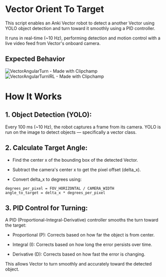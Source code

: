 # Vector Orient To Target 

This script enables an Anki Vector robot to detect a another Vector using YOLO object detection and turn toward it smoothly using a PID controller.

It runs in real-time (~10 Hz), performing detection and motion control with a live video feed from Vector's onboard camera. 

## Expected Behavior
![VectorAngularTurn - Made with Clipchamp](https://github.com/user-attachments/assets/381a2d7b-b201-4770-abd7-972aa9c9e8bd)
![VectorAngularTurnIRL - Made with Clipchamp](https://github.com/user-attachments/assets/cefda71d-95fc-43fc-9eb2-b27a30bb0aed)

# How It Works
## 1. Object Detection (YOLO):
Every 100 ms (~10 Hz), the robot captures a frame from its camera. YOLO is run on the image to detect objects — specifically a vector class.
## 2. Calculate Target Angle:

- Find the center x of the bounding box of the detected Vector.

- Subtract the camera's center x to get the pixel offset (delta_x).

- Convert delta_x to degrees using:

```
degrees_per_pixel = FOV_HORIZONTAL / CAMERA_WIDTH
angle_to_target = delta_x * degrees_per_pixel

```


## 3. PID Control for Turning:
A PID (Proportional-Integral-Derivative) controller smooths the turn toward the target:

- Proportional (P): Corrects based on how far the object is from center.

- Integral (I): Corrects based on how long the error persists over time.

- Derivative (D): Corrects based on how fast the error is changing.

This allows Vector to turn smoothly and accurately toward the detected object.


